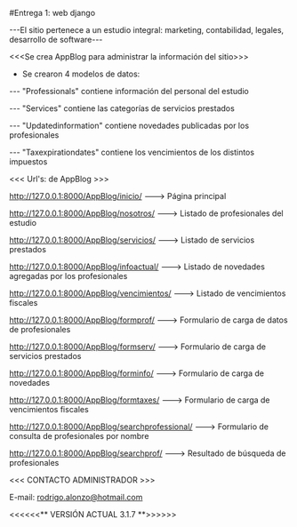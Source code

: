 #Entrega 1: web django

---El sitio pertenece a un estudio integral: marketing, contabilidad, legales, desarrollo de software---

<<<Se crea AppBlog para administrar la información del sitio>>>


- Se crearon 4 modelos de datos:

--- "Professionals" contiene información del personal del estudio

--- "Services" contiene las categorías de servicios prestados

--- "Updatedinformation" contiene novedades publicadas por los profesionales

--- "Taxexpirationdates" contiene los vencimientos de los distintos impuestos


<<< Url's: de AppBlog >>>

http://127.0.0.1:8000/AppBlog/inicio/ ---> Página principal

http://127.0.0.1:8000/AppBlog/nosotros/ ---> Listado de profesionales del estudio

http://127.0.0.1:8000/AppBlog/servicios/ ---> Listado de servicios prestados

http://127.0.0.1:8000/AppBlog/infoactual/ ---> Listado de novedades agregadas por los profesionales

http://127.0.0.1:8000/AppBlog/vencimientos/ ---> Listado de vencimientos fiscales

http://127.0.0.1:8000/AppBlog/formprof/ ---> Formulario de carga de datos de profesionales

http://127.0.0.1:8000/AppBlog/formserv/ ---> Formulario de carga de servicios prestados

http://127.0.0.1:8000/AppBlog/forminfo/ ---> Formulario de carga de novedades

http://127.0.0.1:8000/AppBlog/formtaxes/ ---> Formulario de carga de vencimientos fiscales

http://127.0.0.1:8000/AppBlog/searchprofessional/ ---> Formulario de consulta de profesionales por nombre

http://127.0.0.1:8000/AppBlog/searchprof/ ---> Resultado de búsqueda de profesionales

<<< CONTACTO ADMINISTRADOR >>>

E-mail: rodrigo.alonzo@hotmail.com

<<<<<<** VERSIÓN ACTUAL 3.1.7 **>>>>>>
